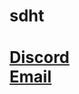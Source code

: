 <link rel="stylesheet" href="https://cdn.jsdelivr.net/npm/bootstrap@4.3.1/dist/css/bootstrap.min.css" integrity="sha384-ggOyR0iXCbMQv3Xipma34MD+dH/1fQ784/j6cY/iJTQUOhcWr7x9JvoRxT2MZw1T" crossorigin="anonymous">
<b><h1>sdht</h1></b>

<p align="center">
   <kbd>
  <a href="discordapp.com/users/822911551165956107" title="Discord"><h1>Discord</a>
  <br>
  <a href="sdhaigthomas@gmail.com" title="Email">Email</a>
  </kbd>
</p>



<!---
sdhaigthomas/sdhaigthomas is a ✨ special ✨ repository because its `README.md` (this file) appears on your GitHub profile.
You can click the Preview link to take a look at your changes.
--->
